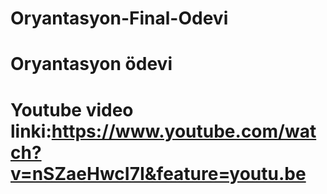 # Oryantasyon-Final-Odevi
# Oryantasyon ödevi

# Youtube video linki:https://www.youtube.com/watch?v=nSZaeHwcI7I&feature=youtu.be
